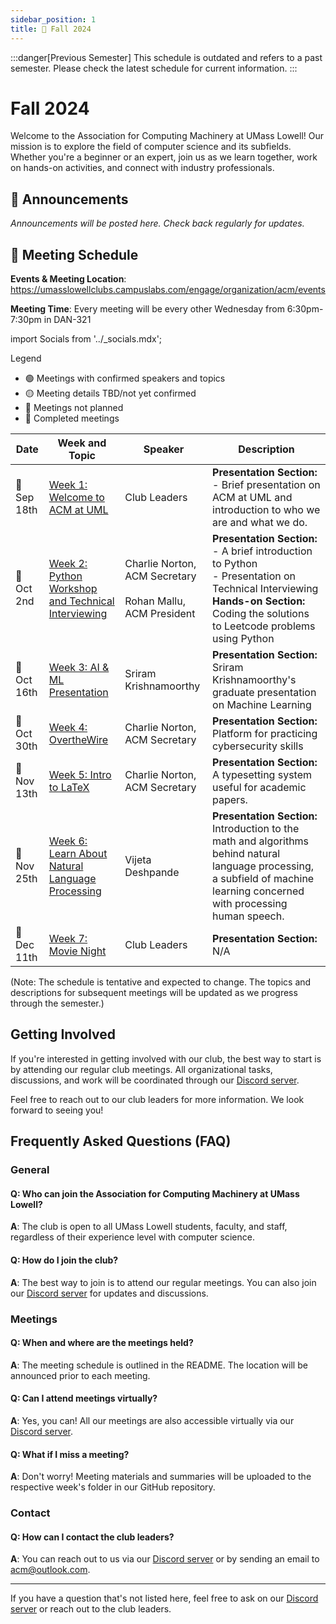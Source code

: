 ```yaml
---
sidebar_position: 1
title: 🍂 Fall 2024
---
```


:::danger[Previous Semester]
This schedule is outdated and refers to a past semester. Please check the latest schedule for current information.
:::


# Fall 2024

Welcome to the Association for Computing Machinery at UMass Lowell! Our mission is to explore the field of computer science and its subfields. Whether you're a beginner or an expert, join us as we learn together, work on hands-on activities, and connect with industry professionals.

## :loudspeaker: Announcements 

*Announcements will be posted here. Check back regularly for updates.*

## :calendar: Meeting Schedule

**Events & Meeting Location**: https://umasslowellclubs.campuslabs.com/engage/organization/acm/events

**Meeting Time**: Every meeting will be every other Wednesday from 6:30pm-7:30pm in DAN-321

import Socials from '../_socials.mdx';

<Socials />

Legend
- 🟢 Meetings with confirmed speakers and topics
- 🟡 Meeting details TBD/not yet confirmed
- 🔴 Meetings not planned
- 🔵 Completed meetings

| Date        | Week and Topic                | Speaker      | Description  |
|-------------|-------------------------------|--------------|--------------|
| 🔵 Sep 18th   | [Week 1: Welcome to ACM at UML](https://github.com/UML-Association-For-Computing-Machinery/Fall2024/blob/main/README.md)   | Club Leaders          | **Presentation Section:** <br /> - Brief presentation on ACM at UML and introduction to who we are and what we do. |
| 🔵 Oct 2nd   | [Week 2: Python Workshop and Technical Interviewing](https://github.com/UML-Association-For-Computing-Machinery/Fall2024/blob/main/README.md)   | Charlie Norton, ACM Secretary <br /> <br /> Rohan Mallu, ACM President          | **Presentation Section:** <br/> - A brief introduction to Python <br /> - Presentation on Technical Interviewing <br /> **Hands-on Section:** Coding the solutions to Leetcode problems using Python  |
| 🔵 Oct 16th    | [Week 3: AI & ML Presentation](https://github.com/UML-Association-For-Computing-Machinery/Fall2024/blob/main/README.md)   | Sriram Krishnamoorthy         | **Presentation Section:** Sriram Krishnamoorthy's graduate presentation on Machine Learning |
| 🔵 Oct 30th    | [Week 4: OvertheWire](https://github.com/UML-Association-For-Computing-Machinery/Fall2024/blob/main/README.md)   | Charlie Norton, ACM Secretary          | **Presentation Section:** Platform for practicing cybersecurity skills |
| 🔵 Nov 13th   | [Week 5: Intro to LaTeX](https://github.com/UML-Association-For-Computing-Machinery/Fall2024/blob/main/README.md)   | Charlie Norton, ACM Secretary          | **Presentation Section:** A typesetting system useful for academic papers. |
| 🔵 Nov 25th   | [Week 6: Learn About Natural Language Processing](https://github.com/UML-Association-For-Computing-Machinery/Fall2024/blob/main/README.md)   | Vijeta Deshpande        |**Presentation Section:** Introduction to the math and algorithms behind natural language processing, a subfield of machine learning concerned with processing human speech.
| 🔵 Dec 11th   | [Week 7: Movie Night](https://github.com/UML-Association-For-Computing-Machinery/Fall2024/blob/main/README.md)   | Club Leaders         | **Presentation Section:** N/A 


(Note: The schedule is tentative and expected to change. The topics and descriptions for subsequent meetings will be updated as we progress through the semester.)


## Getting Involved

If you're interested in getting involved with our club, the best way to start is by attending our regular club meetings. All organizational tasks, discussions, and work will be coordinated through our [Discord server](https://discord.gg/rN7YZQuKTq).

Feel free to reach out to our club leaders for more information. We look forward to seeing you!

## Frequently Asked Questions (FAQ)

### General

#### Q: Who can join the Association for Computing Machinery at UMass Lowell?
**A**: The club is open to all UMass Lowell students, faculty, and staff, regardless of their experience level with computer science.

#### Q: How do I join the club?
**A**: The best way to join is to attend our regular meetings. You can also join our [Discord server](https://discord.gg/rN7YZQuKTq) for updates and discussions.

### Meetings

#### Q: When and where are the meetings held?
**A**: The meeting schedule is outlined in the README. The location will be announced prior to each meeting.

#### Q: Can I attend meetings virtually?
**A**: Yes, you can! All our meetings are also accessible virtually via our [Discord server](https://discord.gg/rN7YZQuKTq).

#### Q: What if I miss a meeting?
**A**: Don't worry! Meeting materials and summaries will be uploaded to the respective week's folder in our GitHub repository.

### Contact

#### Q: How can I contact the club leaders?
**A**: You can reach out to us via our [Discord server](https://discord.gg/rN7YZQuKTq) or by sending an email to [acm@outlook.com](mailto:acm@outlook.com).

---

If you have a question that's not listed here, feel free to ask on our [Discord server](https://discord.gg/rN7YZQuKTq) or reach out to the club leaders.